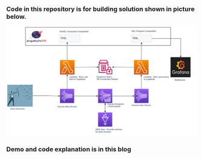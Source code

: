 ### Code in this repository is for building solution shown in picture below.

![Architecture](resources/Kinesis-Yugabyte-Grafana.jpg)

### Demo and code explanation is in this blog